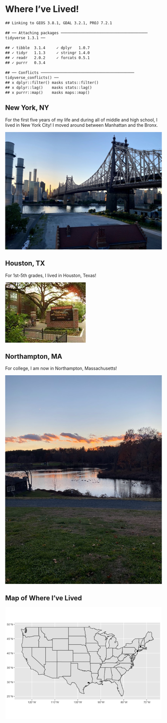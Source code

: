 Where I’ve Lived!
================

    ## Linking to GEOS 3.8.1, GDAL 3.2.1, PROJ 7.2.1

    ## ── Attaching packages ─────────────────────────────────────── tidyverse 1.3.1 ──

    ## ✓ tibble  3.1.4     ✓ dplyr   1.0.7
    ## ✓ tidyr   1.1.3     ✓ stringr 1.4.0
    ## ✓ readr   2.0.2     ✓ forcats 0.5.1
    ## ✓ purrr   0.3.4

    ## ── Conflicts ────────────────────────────────────────── tidyverse_conflicts() ──
    ## x dplyr::filter() masks stats::filter()
    ## x dplyr::lag()    masks stats::lag()
    ## x purrr::map()    masks maps::map()

## New York, NY

For the first five years of my life and during all of middle and high
school, I lived in New York City! I moved around between Manhattan and
the Bronx.

![New York](README_files/IMG_5559.jpeg)

## Houston, TX

For 1st-5th grades, I lived in Houston, Texas!

![Houston](README_files/download.jpeg)

## Northampton, MA

For college, I am now in Northampton, Massachusetts!

![Smith](README_files/IMG_7991.jpeg)

## Map of Where I’ve Lived

![](README_files/figure-gfm/unnamed-chunk-2-1.png)<!-- -->

